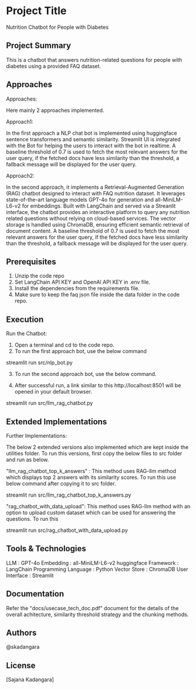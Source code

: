 
# Project Title
Nutrition Chatbot for People with
Diabetes







## Project Summary

This is a chatbot that answers nutrition-related questions for people with diabetes using a provided FAQ dataset.

## Approaches
Approaches:

Here mainly 2 approaches implemented.

Approach1: 

In the first approach a NLP chat bot is implemented using huggingface sentence transformers and semantic similarity. Streamlit UI is integrated with the Bot for helping the users to interact with the bot in realtime. A baseline threshold of 0.7 is used to fetch the most relevant answers for the user query, if the fetched docs have less similarity than the threshold, a fallback message will be displayed for the user query.

Approach2:

In the second approach,  it implements a Retrieval-Augmented Generation (RAG) chatbot designed to interact with FAQ nutrition dataset. It leverages state-of-the-art language models GPT-4o for generation and all-MiniLM-L6-v2 for embeddings. Built with LangChain and served via a Streanlit interface, the chatbot provides an interactive platform to query any nutrition related questions without relying on cloud-based services. The vector storage is handled using ChromaDB, ensuring efficient semantic retrieval of document content. A baseline threshold of 0.7 is used to fetch the most relevant answers for the user query, if the fetched docs have less similarity than the threshold, a fallback message will be displayed for the user query.
## Prerequisites

1. Unzip the code repo
2. Set LangChain API KEY and OpenAI API KEY in .env file.
3. Install the dependencies from the requirements file.
4. Make sure to keep the faq json file inside the data folder in the code repo.
## Execution

Run the Chatbot:

1. Open a terminal and cd to the code repo.
2. To run the first approach bot, use the below command

streamlit run src/nlp_bot.py

3. To run the second approach bot, use the below command.

4. After successful run, a link similar to this http://localhost:8501 will be opened in your default browser.

streamlit run src/llm_rag_chatbot.py
## Extended Implementations

Further Implementations:

The below 2 extended versions also implemented which are kept inside the utilities folder. To run this versions, first copy the below files to src folder and run as below.

"llm_rag_chatbot_top_k_answers" : This method uses RAG-llm method which displays top 2 answers with its similarity scores. To run this use below command after copying it to src folder.

streamlit run src/llm_rag_chatbot_top_k_answers.py

"rag_chatbot_with_data_upload": This method uses RAG-llm method with an option to upload custom dataset which can be used for answering the questions. To run this

streamlit run src/rag_chatbot_with_data_upload.py
## Tools & Technologies

LLM : GPT-4o
Embedding : all-MiniLM-L6-v2 huggingface
Framework : LangChain
Programming Language : Python
Vector Store : ChromaDB
User Interface : Streamlit

## Documentation

Refer the "docs/usecase_tech_doc.pdf" document  for the details of the overall achitecture, similarity threshold strategy and the chunking methods.


## Authors

@skadangara
## License

[Sajana Kadangara]
